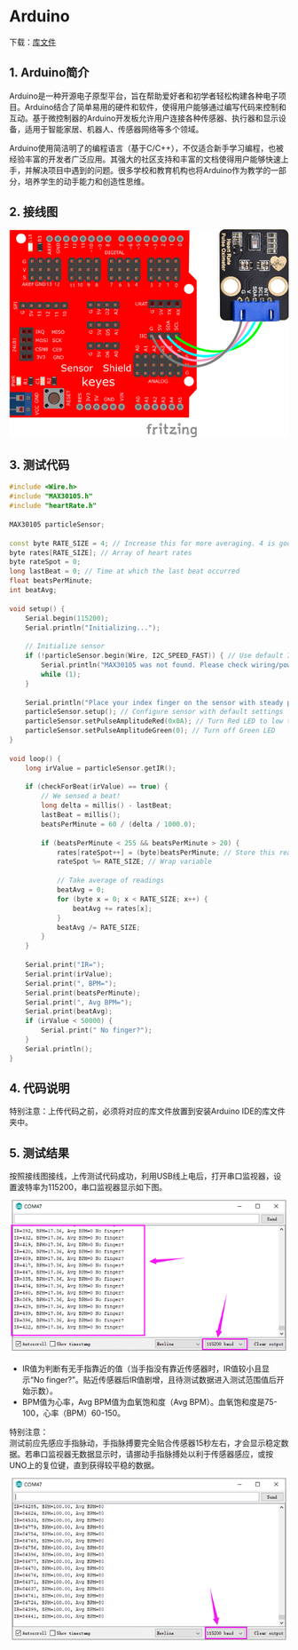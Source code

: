 # Arduino

下载：[库文件](./库文件.7z)


## 1. Arduino简介  

Arduino是一种开源电子原型平台，旨在帮助爱好者和初学者轻松构建各种电子项目。Arduino结合了简单易用的硬件和软件，使得用户能够通过编写代码来控制和互动。基于微控制器的Arduino开发板允许用户连接各种传感器、执行器和显示设备，适用于智能家居、机器人、传感器网络等多个领域。  

Arduino使用简洁明了的编程语言（基于C/C++），不仅适合新手学习编程，也被经验丰富的开发者广泛应用。其强大的社区支持和丰富的文档使得用户能够快速上手，并解决项目中遇到的问题。很多学校和教育机构也将Arduino作为教学的一部分，培养学生的动手能力和创造性思维。  

## 2. 接线图  

![](media/4fc323cdd2a9a2df914e0374d6719246.png)  

## 3. 测试代码  

```cpp  
#include <Wire.h>  
#include "MAX30105.h"  
#include "heartRate.h"  

MAX30105 particleSensor;  

const byte RATE_SIZE = 4; // Increase this for more averaging. 4 is good.  
byte rates[RATE_SIZE]; // Array of heart rates  
byte rateSpot = 0;  
long lastBeat = 0; // Time at which the last beat occurred  
float beatsPerMinute;  
int beatAvg;  

void setup() {  
    Serial.begin(115200);  
    Serial.println("Initializing...");  

    // Initialize sensor  
    if (!particleSensor.begin(Wire, I2C_SPEED_FAST)) { // Use default I2C port, 400kHz speed  
        Serial.println("MAX30105 was not found. Please check wiring/power.");  
        while (1);  
    }  

    Serial.println("Place your index finger on the sensor with steady pressure.");  
    particleSensor.setup(); // Configure sensor with default settings  
    particleSensor.setPulseAmplitudeRed(0x0A); // Turn Red LED to low to indicate sensor is running  
    particleSensor.setPulseAmplitudeGreen(0); // Turn off Green LED  
}  

void loop() {  
    long irValue = particleSensor.getIR();  

    if (checkForBeat(irValue) == true) {  
        // We sensed a beat!  
        long delta = millis() - lastBeat;  
        lastBeat = millis();  
        beatsPerMinute = 60 / (delta / 1000.0);  

        if (beatsPerMinute < 255 && beatsPerMinute > 20) {  
            rates[rateSpot++] = (byte)beatsPerMinute; // Store this reading in the array  
            rateSpot %= RATE_SIZE; // Wrap variable  

            // Take average of readings  
            beatAvg = 0;  
            for (byte x = 0; x < RATE_SIZE; x++) {  
                beatAvg += rates[x];  
            }  
            beatAvg /= RATE_SIZE;  
        }  
    }  

    Serial.print("IR=");  
    Serial.print(irValue);  
    Serial.print(", BPM=");  
    Serial.print(beatsPerMinute);  
    Serial.print(", Avg BPM=");  
    Serial.print(beatAvg);  
    if (irValue < 50000) {  
        Serial.print(" No finger?");  
    }  
    Serial.println();  
}  
```  

## 4. 代码说明  

特别注意：上传代码之前，必须将对应的库文件放置到安装Arduino IDE的库文件夹中。  

## 5. 测试结果  

按照接线图接线，上传测试代码成功，利用USB线上电后，打开串口监视器，设置波特率为115200，串口监视器显示如下图。  

![](media/ec9ad94c47a2a76279d1e0eb88707c02.png)  

- IR值为判断有无手指靠近的值（当手指没有靠近传感器时，IR值较小且显示“No finger?”。贴近传感器后IR值剧增，且待测试数据进入测试范围值后开始示数）。  
- BPM值为心率，Avg BPM值为血氧饱和度（Avg BPM）。血氧饱和度是75-100，心率（BPM）60-150。  

特别注意：  
测试前应先感应手指脉动，手指脉搏要完全贴合传感器15秒左右，才会显示稳定数据。若串口监视器无数据显示时，请挪动手指脉搏处以利于传感器感应，或按UNO上的复位键，直到获得较平稳的数据。  

![](media/187a1f892591daccd7ed966edebca229.png)




